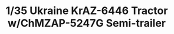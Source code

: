 ---
layout: product
title: "1/35 Ukraine KrAZ-6446 Tractor w/ChMZAP-5247G Semi-trailer"
price: "9500" 
desc: "Maketa"
img_path: "/assets/img/TAKO2019.jpg"
brand: "N/A"
available: false
special_offer: false
new: false
soon: false
cat: "010000"
subcat: "010200"
subsubcat: "0N/A"
sifra: "TAKO2019"
popular: true
---